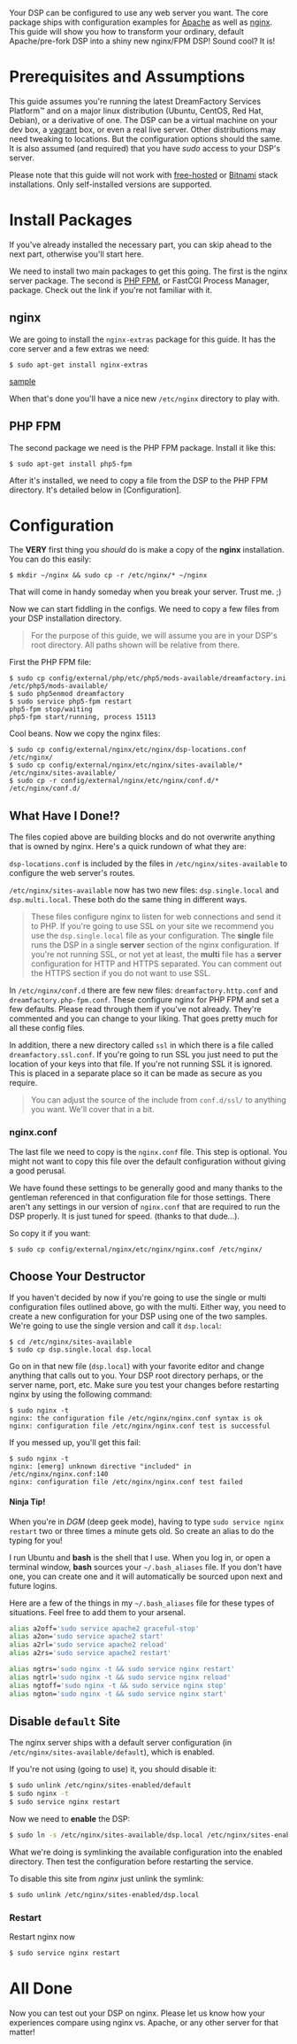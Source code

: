 Your DSP can be configured to use any web server you want. The core package ships with configuration examples for [Apache][_ap2] as well as [nginx][_ng]. This guide will show you how to transform your ordinary, default Apache/pre-fork DSP into a shiny new nginx/FPM DSP! Sound cool? It is!

# Prerequisites and Assumptions
This guide assumes you're running the latest DreamFactory Services Platform&trade; and on a major linux distribution (Ubuntu, CentOS, Red Hat, Debian), or a derivative of one. The DSP can be a virtual machine on your dev box, a [vagrant](http://vagrantup.com/) box, or even a real live server. Other distributions may need tweaking to locations. But the configuration options should the same. It is also assumed (and required) that you have *sudo* access to your DSP's server.

Please note that this guide will not work with [free-hosted][_df-www] or [Bitnami][_bn] stack installations. Only self-installed versions are supported.

# Install Packages
If you've already installed the necessary part, you can skip ahead to the next part, otherwise you'll start here.

We need to install two main packages to get this going. The first is the nginx server package. The second is [PHP FPM](http://php-fpm.org/), or FastCGI Process Manager, package. Check out the link if you're not familiar with it.

## nginx
We are going to install the `nginx-extras` package for this guide. It has the core server and a few extras we need:

```shell
$ sudo apt-get install nginx-extras
```

[sample](/Platform-Documentation/code/configuration/nginx/dsp.local)

When that's done you'll have a nice new `/etc/nginx` directory to play with.

## PHP FPM
The second package we need is the PHP FPM package. Install it like this:

```shell
$ sudo apt-get install php5-fpm
```

After it's installed, we need to copy a file from the DSP to the PHP FPM directory. It's detailed below in [Configuration].

# Configuration
The **VERY** first thing you *should* do is make a copy of the **nginx** installation. You can do this easily:

```shell
$ mkdir ~/nginx && sudo cp -r /etc/nginx/* ~/nginx
```

That will come in handy someday when you break your server. Trust me. ;)

Now we can start fiddling in the configs. We need to copy a few files from your DSP installation directory.

>For the purpose of this guide, we will assume you are in your DSP's root directory. All paths shown will be relative from there.

First the PHP FPM file:

```shell
$ sudo cp config/external/php/etc/php5/mods-available/dreamfactory.ini /etc/php5/mods-available/
$ sudo php5enmod dreamfactory
$ sudo service php5-fpm restart
php5-fpm stop/waiting
php5-fpm start/running, process 15113
```

Cool beans. Now we copy the nginx files:

```
$ sudo cp config/external/nginx/etc/nginx/dsp-locations.conf /etc/nginx/
$ sudo cp config/external/nginx/etc/nginx/sites-available/* /etc/nginx/sites-available/
$ sudo cp -r config/external/nginx/etc/nginx/conf.d/* /etc/nginx/conf.d/
```

## What Have I Done!?
The files copied above are building blocks and do not overwrite anything that is owned by nginx. Here's a quick rundown of what they are:

`dsp-locations.conf` is included by the files in `/etc/nginx/sites-available` to configure the web server's routes.

`/etc/nginx/sites-available` now has two new files: `dsp.single.local` and `dsp.multi.local`. These both do the same thing in different ways.

>These files configure nginx to listen for web connections and send it to PHP. If you're going to use SSL on your site we recommend you use the `dsp.single.local` file as your configuration. The **single** file runs the DSP in a single **server** section of the nginx configuration. If you're not running SSL, or not yet at least, the **multi** file has a **server** configuration for HTTP and HTTPS separated. You can comment out the HTTPS section if you do not want to use SSL.

In `/etc/nginx/conf.d` there are few new files: `dreamfactory.http.conf` and `dreamfactory.php-fpm.conf`. These configure nginx for PHP FPM and set a few defaults. Please read through them if you've not already. They're commented and you can change to your liking. That goes pretty much for all these config files.

In addition, there a new directory called `ssl` in which there is a file called `dreamfactory.ssl.conf`. If you're going to run SSL you just need to put the location of your keys into that file. If you're not running SSL it is ignored. This is placed in a separate place so it can be made as secure as you require.

>You can adjust the source of the include from `conf.d/ssl/` to anything you want. We'll cover that in a bit.

### nginx.conf
The last file we need to copy is the `nginx.conf` file. This step is optional. You might not want to copy this file over the default configuration without giving a good perusal.

We have found these settings to be generally good and many thanks to the gentleman referenced in that configuration file for those settings. There aren't any settings in our version of `nginx.conf` that are required to run the DSP properly. It is just tuned for speed. (thanks to that dude...).

So copy it if you want:

```shell
$ sudo cp config/external/nginx/etc/nginx/nginx.conf /etc/nginx/
```

## Choose Your Destructor
If you haven't decided by now if you're going to use the single or multi configuration files outlined above, go with the multi. Either way, you need to create a new configuration for your DSP using one of the two samples. We're going to use the single version and call it `dsp.local`:

```shell
$ cd /etc/nginx/sites-available
$ sudo cp dsp.single.local dsp.local
```

Go on in that new file (`dsp.local`) with your favorite editor and change anything that calls out to you. Your DSP root directory perhaps, or the server name, port, etc. Make sure you test your changes before restarting nginx by using the following command:

```shell
$ sudo nginx -t
nginx: the configuration file /etc/nginx/nginx.conf syntax is ok
nginx: configuration file /etc/nginx/nginx.conf test is successful
```

If you messed up, you'll get this fail:

```shell
$ sudo nginx -t
nginx: [emerg] unknown directive "included" in /etc/nginx/nginx.conf:140
nginx: configuration file /etc/nginx/nginx.conf test failed
```

#### Ninja Tip!
When you're in *DGM* (deep geek mode), having to type `sudo service nginx restart` two or three times a minute gets old. So create an alias to do the typing for you!

I run Ubuntu and **bash** is the shell that I use. When you log in, or open a terminal window, **bash** sources your `~/.bash_aliases` file. If you don't have one, you can create one and it will automatically be sourced upon next and future logins.

Here are a few of the things in my `~/.bash_aliases` file for these types of situations. Feel free to add them to your arsenal.

```bash
alias a2off='sudo service apache2 graceful-stop'
alias a2on='sudo service apache2 start'
alias a2rl='sudo service apache2 reload'
alias a2rs='sudo service apache2 restart'

alias ngtrs='sudo nginx -t && sudo service nginx restart'
alias ngtrl='sudo nginx -t && sudo service nginx reload'
alias ngtoff='sudo nginx -t && sudo service nginx stop'
alias ngton='sudo nginx -t && sudo service nginx start'
```

## Disable `default` Site
The nginx server ships with a default server configuration (in `/etc/nginx/sites-available/default`), which is enabled.

If you're not using (going to use) it, you should disable it:

```bash
$ sudo unlink /etc/nginx/sites-enabled/default
$ sudo nginx -t
$ sudo service nginx restart
```

Now we need to **enable** the DSP:

```bash
$ sudo ln -s /etc/nginx/sites-available/dsp.local /etc/nginx/sites-enabled/dsp.local
```

What we're doing is symlinking the available configuration into the enabled directory. Then test the configuration before restarting the service.

To disable this site from *nginx* just unlink the symlink:

```bash
$ sudo unlink /etc/nginx/sites-enabled/dsp.local
```

### Restart
Restart nginx now

```bash
$ sudo service nginx restart
```

# All Done
Now you can test out your DSP on nginx. Please let us know how your experiences compare using nginx vs. Apache, or any other server for that matter!

[_df-www]: https://www.dreamfactory.com/ "DreamFactory Corporate Site"
[_df-io]: https://dreamfactorysoftware.github.io/ "DreamFactory Software"
[_df-gh]: https://github.com/dreamfactorysoftware/ "Our GitHub repositories"
[_bn]: https://bitnami.com/stack/dreamfactory/ "DreamFactory on Bitnami"

[_ng]: http://nginx.org "nginx"
[_ap2]: http://apache.org "Apache"
[_google]: http://www.google.com/

